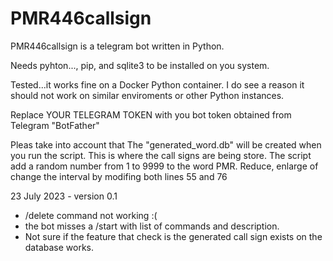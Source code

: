 # PMR446callsign

PMR446callsign is a telegram bot written in Python.

Needs pyhton..., pip, and sqlite3 to be installed on you system.

Tested...it works fine on a Docker Python container. I do see a reason it should not work on similar enviroments or other Python instances.

Replace YOUR TELEGRAM TOKEN with you bot token obtained from Telegram "BotFather"


Pleas take into account that
  The "generated_word.db" will be created when you run the script. This is where the call signs are being store.
  The script add a random number from 1 to 9999 to the word PMR. Reduce, enlarge of change the interval by modifing both lines 55 and 76



23 July 2023 -  version 0.1
- /delete command not working :(
- the bot misses a /start with list of commands and description.
- Not sure if the feature that check is the generated call sign exists on the database works.
